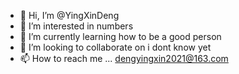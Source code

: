 - 👋 Hi, I’m @YingXinDeng
- 👀 I’m interested in numbers
- 🌱 I’m currently learning how to be a good person
- 💞️ I’m looking to collaborate on i dont know yet
- 📫 How to reach me ... dengyingxin2021@163.com


